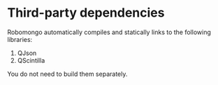 Third-party dependencies
========================
   
Robomongo automatically compiles and statically links to the following
libraries:

1. QJson 
2. QScintilla

You do not need to build them separately. 
